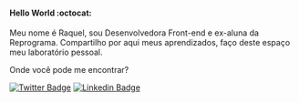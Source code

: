 #### Hello World  :octocat: 
Meu nome é Raquel, sou Desenvolvedora Front-end e ex-aluna da Reprograma. Compartilho por aqui meus aprendizados, faço deste espaço meu laboratório pessoal.

Onde você pode me encontrar?

[![Twitter Badge](https://img.shields.io/badge/-Twitter-1ca0f1?style=flat-square&labelColor=1ca0f1&logo=twitter&logoColor=white&link=https://twitter.com/RaquelBenington)](https://twitter.com/RaquelBenington)
[![Linkedin Badge](https://img.shields.io/badge/-LinkedIn-blue?style=flat-square&logo=Linkedin&logoColor=white&link=https://www.linkedin.com/in/RaquelBenington)](https://www.linkedin.com/in/raquelbennington/)

<!--
**RaquelBennington/raquelbennington** is a ✨ _special_ ✨ repository because its `README.md` (this file) appears on your GitHub profile.
-->
